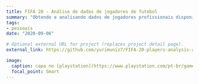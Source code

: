 ```yaml
---
title: FIFA 20 - Análise de dados de jogadores de futebol
summary: "Obtendo e analisando dados de jogadores profissionais disponíveis no FIFA 20. Em desenvolvimento: aplicação de previsão de salários e posições preferidas de jogadores."
tags:
- pessoais
date: "2020-09-06"

# Optional external URL for project (replaces project detail page).
external_link: https://github.com/yurimuniz7/FIFA-20-players-analysis-and-predictions

image:
  caption: capa no [playstation](https://www.playstation.com/pt-br/games/ea-sports-fifa-20-ps4/)
  focal_point: Smart
---
```

